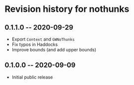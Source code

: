 # Revision history for nothunks

## 0.1.1.0 -- 2020-09-29

* Export `Context` and `GWNoThunks`
* Fix typos in Haddocks
* Improve bounds (and add upper bounds)

## 0.1.0.0 -- 2020-09-09

* Initial public release
